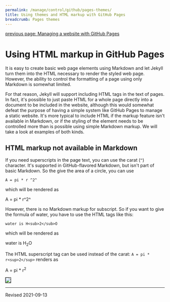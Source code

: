 ```yaml
---
permalink: /manage/control/github/pages-themes/
title: Using themes and HTML markup with GitHub Pages
breadcrumb: Pages themes
---
```


[previous page: Managing a website with GitHub Pages](../pages/)

# Using HTML markup in GitHub Pages

It is easy to create basic web page elements using Markdown and let Jekyll turn them into the HTML necessary to render the styled web page. However, the ability to control the formatting of a page using only Markdown is somewhat limited.

For that reason, Jekyll will support including HTML tags in the text of pages. In fact, it's possible to just paste HTML for a whole page directly into a document to be included in the website, although this would somewhat defeat the purpose of having a simple system like GitHub Pages to manage a static website. It's more typical to include HTML if the markup feature isn't available in Markdown, or if the styling of the element needs to be controlled more than is possible using simple Markdown markup. We will take a look at examples of both kinds.

## HTML markup not available in Markdown

If you need superscripts in the page text, you can use the carat (`^`) character. It's supported in GitHub-flavored Markdown, but isn't part of basic Markdown. So the give the area of a circle, you can use

```
A = pi * r ^2^
```

which will be rendered as 

A = pi * r^2^

However, there is no Markdown markup for subscript. So if you want to give the formula of water, you have to use the HTML tags like this:

```
water is H<sub>2</sub>O
```

which will be rendered as 

water is H<sub>2</sub>O

The HTML superscript tag can be used instead of the carat: `A = pi * r<sup>2</sup>` renders as 

A = pi * r<sup>2</sup> 


<img src="../images-pages/new_repo.png" style="border:1px solid black">



----
Revised 2021-09-13
